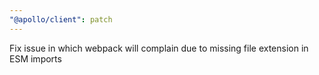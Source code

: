 ```yaml
---
"@apollo/client": patch
---
```


Fix issue in which webpack will complain due to missing file extension in ESM imports
